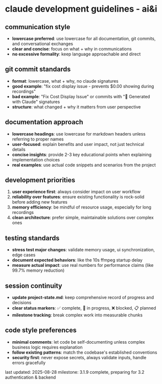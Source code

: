 # claude development guidelines - ai&i

## communication style
- **lowercase preferred**: use lowercase for all documentation, git commits, and conversational exchanges
- **clear and concise**: focus on what + why in communications
- **no excessive formality**: keep language approachable and direct

## git commit standards
- **format**: lowercase, what + why, no claude signatures
- **good example**: "fix cost display issue - prevents $0.00 showing during recordings"
- **bad example**: "Fix Cost Display Issue" or commits with "🤖 Generated with Claude" signatures
- **structure**: what changed + why it matters from user perspective

## documentation approach
- **lowercase headings**: use lowercase for markdown headers unless referring to proper names
- **user-focused**: explain benefits and user impact, not just technical details
- **concise insights**: provide 2-3 key educational points when explaining implementation choices
- **real examples**: use actual code snippets and scenarios from the project

## development priorities
1. **user experience first**: always consider impact on user workflow
2. **reliability over features**: ensure existing functionality is rock-solid before adding new features
3. **memory efficiency**: be mindful of resource usage, especially for long recordings
4. **clean architecture**: prefer simple, maintainable solutions over complex ones

## testing standards
- **stress test major changes**: validate memory usage, ui synchronization, edge cases
- **document expected behaviors**: like the 10s ffmpeg startup delay
- **measure actual impact**: use real numbers for performance claims (like 99.7% memory reduction)

## session continuity
- **update project-state.md**: keep comprehensive record of progress and decisions
- **clear status markers**: ✅ complete, 🔄 in progress, ❌ blocked, 📋 planned
- **milestone tracking**: break complex work into measurable chunks

## code style preferences
- **minimal comments**: let code be self-documenting unless complex business logic requires explanation
- **follow existing patterns**: match the codebase's established conventions
- **security first**: never expose secrets, always validate inputs, handle errors gracefully

last updated: 2025-08-28
milestone: 3.1.9 complete, preparing for 3.2 authentication & backend